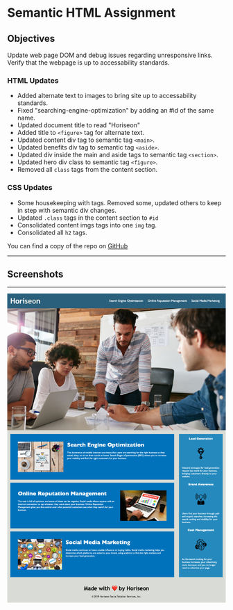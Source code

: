 # Semantic HTML Assignment

## **Objectives**
Update web page DOM and debug issues regarding unresponsive links. Verify that the webpage is up to accessability standards.

### **HTML Updates**
* Added alternate text to images to bring site up to accessability standards.
* Fixed "searching-engine-optimization" by adding an #id of the same name.
* Updated document title to read "Horiseon"
* Added title to `<figure>` tag for alternate text.
* Updated content div tag to semantic tag `<main>`.
* Updated benefits div tag to semantic tag `<aside>`.
* Updated div inside the main and aside tags to semantic tag `<section>`.
* Updated hero div class to semantic tag `<figure>`.
* Removed all `class` tags from the content section.

### **CSS Updates**
* Some housekeeping with tags. Removed some, updated others to keep in step with semantic div changes.
* Updated `.class` tags in the content section to `#id`
* Consolidated content imgs tags into one `img` tag.
* Consolidated all `h2` tags.

You can find a copy of the repo on [GitHub](https://wulfsounds.github.io/semantic-html/)

--------------------

## **Screenshots**

--------------------

![horiseon-screenshot](./assets/images/horiseon-screenshot.png)

